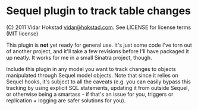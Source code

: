 
# Sequel plugin to track table changes #

(C) 2011 Vidar Hokstad <vidar@hokstad.com>. See LICENSE for license terms (MIT license)

This plugin is **not** yet ready for general use. It's just some code I've torn out of 
another project, and it'll take a few revisions before I'll have packaged it up neatly.
It works for me in a small Sinatra project, though.

Include this plugin in any model you want to track changes to objects manipulated through
Sequel model objects. Note that since it relies on Sequel hooks, it's subject to all
the caveats (e.g. you can easily bypass this tracking by using explicit SQL statements,
updating it from outside Sequel, or otherwise being a smartass - if that's an issue for you,
triggers or replication + logging are safer solutions for you).


